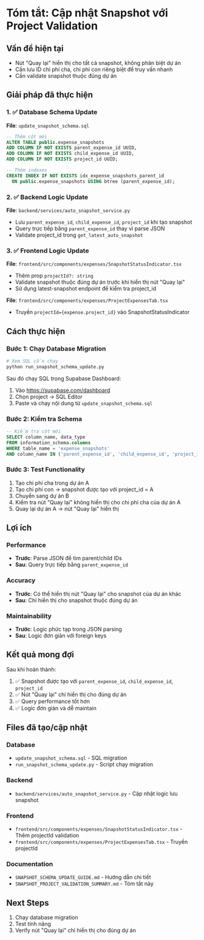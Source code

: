 # Tóm tắt: Cập nhật Snapshot với Project Validation

## Vấn đề hiện tại
- Nút "Quay lại" hiển thị cho tất cả snapshot, không phân biệt dự án
- Cần lưu ID chi phí cha, chi phí con riêng biệt để truy vấn nhanh
- Cần validate snapshot thuộc đúng dự án

## Giải pháp đã thực hiện

### 1. ✅ Database Schema Update
**File**: `update_snapshot_schema.sql`
```sql
-- Thêm cột mới
ALTER TABLE public.expense_snapshots 
ADD COLUMN IF NOT EXISTS parent_expense_id UUID,
ADD COLUMN IF NOT EXISTS child_expense_id UUID,
ADD COLUMN IF NOT EXISTS project_id UUID;

-- Thêm indexes
CREATE INDEX IF NOT EXISTS idx_expense_snapshots_parent_id 
  ON public.expense_snapshots USING btree (parent_expense_id);
```

### 2. ✅ Backend Logic Update
**File**: `backend/services/auto_snapshot_service.py`
- Lưu `parent_expense_id`, `child_expense_id`, `project_id` khi tạo snapshot
- Query trực tiếp bằng `parent_expense_id` thay vì parse JSON
- Validate project_id trong `get_latest_auto_snapshot`

### 3. ✅ Frontend Logic Update
**File**: `frontend/src/components/expenses/SnapshotStatusIndicator.tsx`
- Thêm prop `projectId?: string`
- Validate snapshot thuộc đúng dự án trước khi hiển thị nút "Quay lại"
- Sử dụng latest-snapshot endpoint để kiểm tra project_id

**File**: `frontend/src/components/expenses/ProjectExpensesTab.tsx`
- Truyền `projectId={expense.project_id}` vào SnapshotStatusIndicator

## Cách thực hiện

### Bước 1: Chạy Database Migration
```bash
# Xem SQL cần chạy
python run_snapshot_schema_update.py
```

Sau đó chạy SQL trong Supabase Dashboard:
1. Vào https://supabase.com/dashboard
2. Chọn project → SQL Editor
3. Paste và chạy nội dung từ `update_snapshot_schema.sql`

### Bước 2: Kiểm tra Schema
```sql
-- Kiểm tra cột mới
SELECT column_name, data_type 
FROM information_schema.columns 
WHERE table_name = 'expense_snapshots' 
AND column_name IN ('parent_expense_id', 'child_expense_id', 'project_id');
```

### Bước 3: Test Functionality
1. Tạo chi phí cha trong dự án A
2. Tạo chi phí con → snapshot được tạo với project_id = A
3. Chuyển sang dự án B
4. Kiểm tra nút "Quay lại" không hiển thị cho chi phí cha của dự án A
5. Quay lại dự án A → nút "Quay lại" hiển thị

## Lợi ích

### Performance
- **Trước**: Parse JSON để tìm parent/child IDs
- **Sau**: Query trực tiếp bằng `parent_expense_id`

### Accuracy  
- **Trước**: Có thể hiển thị nút "Quay lại" cho snapshot của dự án khác
- **Sau**: Chỉ hiển thị cho snapshot thuộc đúng dự án

### Maintainability
- **Trước**: Logic phức tạp trong JSON parsing
- **Sau**: Logic đơn giản với foreign keys

## Kết quả mong đợi

Sau khi hoàn thành:
1. ✅ Snapshot được tạo với `parent_expense_id`, `child_expense_id`, `project_id`
2. ✅ Nút "Quay lại" chỉ hiển thị cho đúng dự án
3. ✅ Query performance tốt hơn
4. ✅ Logic đơn giản và dễ maintain

## Files đã tạo/cập nhật

### Database
- `update_snapshot_schema.sql` - SQL migration
- `run_snapshot_schema_update.py` - Script chạy migration

### Backend
- `backend/services/auto_snapshot_service.py` - Cập nhật logic lưu snapshot

### Frontend  
- `frontend/src/components/expenses/SnapshotStatusIndicator.tsx` - Thêm projectId validation
- `frontend/src/components/expenses/ProjectExpensesTab.tsx` - Truyền projectId

### Documentation
- `SNAPSHOT_SCHEMA_UPDATE_GUIDE.md` - Hướng dẫn chi tiết
- `SNAPSHOT_PROJECT_VALIDATION_SUMMARY.md` - Tóm tắt này

## Next Steps
1. Chạy database migration
2. Test tính năng
3. Verify nút "Quay lại" chỉ hiển thị cho đúng dự án

